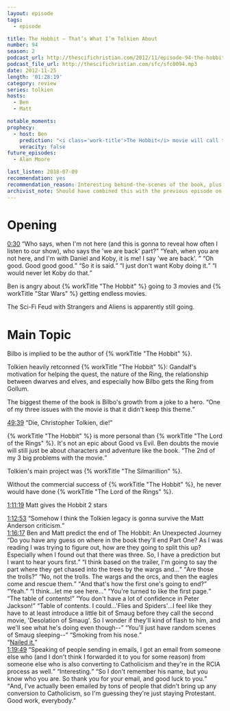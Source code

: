 ```yaml
---
layout: episode
tags:
  - episode

title: The Hobbit – That’s What I’m Tolkien About
number: 94
season: 2
podcast_url: http://thescifichristian.com/2012/11/episode-94-the-hobbit-thats-what-im-tolkien-about/
podcast_file_url: http://thescifichristian.com/sfc/sfc0094.mp3
date: 2012-11-25
length: '01:28:19'
category: review
series: tolkien
hosts:
  - Ben
  - Matt

notable_moments:
prophecy:
  - host: Ben
    prediction: "<i class='work-title'>The Hobbit</i> movie will call them orcs instead of goblins for consistency with <i class='work-title'>The Lord of the Rings</i> movies."
    veracity: false
future_episodes: 
  - Alan Moore

last_listen: 2018-07-09
recommendation: yes
recommendation_reason: Interesting behind-the-scenes of the book, plus Matt's most infamous rating. 
archivist_note: Should have combined this with the previous episode on Scientology and called it "Elrond Hubbard". 
---
```

# Opening

<div class="quote">
  <a class="timestamp tag is-medium is-rounded is-primary" href="http://thescifichristian.com/2012/11/episode-94-the-hobbit-thats-what-im-tolkien-about/#t=0:30">0:30</a>
  <q class="ben">Who says, when I'm not here (and this is gonna to reveal how often I listen to our show), who says the 'we are back' part?</q>
  <q class="matt">Yeah, when you are not here, and I'm with Daniel and Koby, it is me! I say 'we are back'. </q>
  <q class="ben">Oh good. Good good good.</q>
  <q class="matt">So it is said.</q>
  <q class="ben">I just don't want Koby doing it.</q>
  <q class="matt">I would never let Koby do that.</q>
</div>

Ben is angry about {% workTitle "The Hobbit" %} going to 3 movies and {% workTitle "Star Wars" %} getting endless movies.

The Sci-Fi Feud with Strangers and Aliens is apparently still going.



# Main Topic
Bilbo is implied to be the author of {% workTitle "The Hobbit" %}. 

Tolkien heavily retconned {% workTitle "The Hobbit" %}: Gandalf's motivation for helping the quest, the nature of the Ring, the relationship between dwarves and elves, and especially how Bilbo gets the Ring from Gollum. 

The biggest theme of the book is Bilbo's growth from a joke to a hero. <q class="archivist inline">One of my three issues with the movie is that it didn't keep this theme.</q>

<div class="quote">
  <a class="timestamp tag is-medium is-rounded is-primary" href="http://thescifichristian.com/2012/11/episode-94-the-hobbit-thats-what-im-tolkien-about/#t=49:39">49:39</a>
  <q class="ben">Die, Christopher Tolkien, die!</q>
</div>

{% workTitle "The Hobbit" %} is more personal than {% workTitle "The Lord of the Rings" %}. It's not an epic about Good vs Evil. Ben doubts the movie will still just be about characters and adventure like the book. <q class="archivist inline">The 2nd of my 3 big problems with the movie.</q>

Tolkien's main project was {% workTitle "The Silmarillion" %}. 

Without the commercial success of {% workTitle "The Hobbit" %}, he never would have done {% workTitle "The Lord of the Rings" %}.

<a class="timestamp tag is-medium is-rounded is-primary" href="http://thescifichristian.com/2012/11/episode-94-the-hobbit-thats-what-im-tolkien-about/#t=1:11:19">1:11:19</a> Matt gives the Hobbit 2 stars 

<div class="quote">
  <a class="timestamp tag is-medium is-rounded is-primary" href="http://thescifichristian.com/2012/11/episode-94-the-hobbit-thats-what-im-tolkien-about/#t=1:12:53">1:12:53</a>
  <q class="ben">Somehow I think the Tolkien legacy is gonna survive the Matt Anderson criticism.</q>
</div>

<div class="quote">
  <a class="timestamp tag is-medium is-rounded is-primary" href="http://thescifichristian.com/2012/11/episode-94-the-hobbit-thats-what-im-tolkien-about/#t=1:16:17">1:16:17</a>
  <span class="quote-context is-size-6">Ben and Matt predict the end of The Hobbit: An Unexpected Journey</span>
  <q class="matt">Do you have any guess on where in the book they'll end Part One? As I was reading I was trying to figure out, how are they going to split this up? Especially when I found out that there was three. So, I have a prediction but I want to hear yours first.</q>
  <q class="ben">I think based on the trailer, I'm going to say the part where they get chased into the trees by the wargs and...</q>
  <q class="matt">Are those the trolls?</q>
  <q class="ben">No, not the trolls. The wargs and the orcs, and then the eagles come and rescue them.</q>
  <q class="matt">And that's how the first one's going to end?</q>
  <q class="ben">Yeah.</q>
  <q class="matt">I think...let me see here...</q>
  <q class="ben">You're turned to like the first page.</q>
  <q class="matt">The table of contents!</q>
  <q class="ben">You don't have a lot of confidence in Peter Jackson!</q>
  <q class="matt">Table of contents. I could...'Flies and Spiders'...I feel like they have to at least introduce a little bit of Smaug before they call the second movie, 'Desolation of Smaug'. So I wonder if they'll kind of flash to him, and we'll see what he's doing even though--</q>
  <q class="ben">You'll just have random scenes of Smaug sleeping--</q>
  <q class="matt">Smoking from his nose.</q>
</div>
<q class="archivist inline"><a href="https://www.youtube.com/watch?v=jF-Ds8uxohg">Nailed it.</a></q>

<div class="quote">
  <a class="timestamp tag is-medium is-rounded is-primary" href="http://thescifichristian.com/2012/11/episode-94-the-hobbit-thats-what-im-tolkien-about/#t=1:19:49">1:19:49</a>
  <q class="ben">Speaking of people sending in emails, I got an email from someone else who (and I don't think I forwarded it to you for some reason) from someone else who is also converting to Catholicism and they're in the RCIA process as well.</q>
  <q class="matt">Interesting.</q>
  <q class="ben">So I don't remember his name, but you know who you are. So thank you for your email, and good luck to you.</q>
  <q class="matt">And, I've actually been emailed by tons of people that didn't bring up any conversion to Catholicism, so I'm guessing they're just staying Protestant. Good work, everybody.</q>
</div>